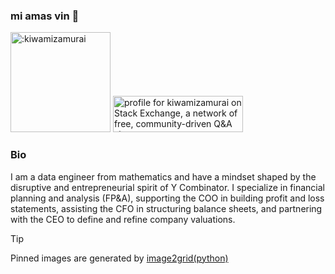 ### mi amas vin 👋
<img width="160" src="https://count.getloli.com/@:kiwamizamurai?name=%3Akiwamizamurai&theme=moebooru-h&padding=7&offset=0&align=top&scale=1&pixelated=1&darkmode=auto" alt=":kiwamizamurai" />
<a href="https://stackexchange.com/users/13359247"><img src="https://stackexchange.com/users/flair/13359247.png" width="208" height="58" alt="profile for kiwamizamurai on Stack Exchange, a network of free, community-driven Q&amp;A sites" title="profile for kiwamizamurai on Stack Exchange, a network of free, community-driven Q&amp;A sites"></a>


### Bio
I am a data engineer from mathematics and have a mindset shaped by the disruptive and entrepreneurial spirit of Y Combinator.
I specialize in financial planning and analysis (FP&A), supporting the COO in building profit and loss statements, assisting the CFO in structuring balance sheets, and partnering with the CEO to define and refine company valuations.

> [!TIP]
> Pinned images are generated by <a href="https://github.com/kiwamizamurai/image2grid"> image2grid(python) </a>
